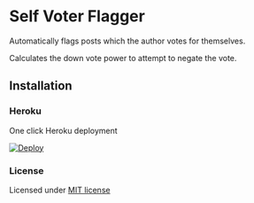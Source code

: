 # Self Voter Flagger

Automatically flags posts which the author votes for themselves.

Calculates the down vote power to attempt to negate the vote.

## Installation

### Heroku

One click Heroku deployment

[![Deploy](https://www.herokucdn.com/deploy/button.png)](https://heroku.com/deploy?template=https://github.com/Steem-FOSSbot/self-voter-flagger)

### License

Licensed under [MIT license](/LICENSE)